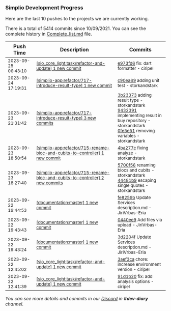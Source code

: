 
### Simplio Development Progress

Here are the last 10 pushes to the projects we are currently working.

There is a total of 5414 commits since 10/09/2021. You can see the complete history in
 [Complete_list.md](Complete_list.md) file.

| Push Time | Description | Commits |
| --- | --- | --- |
| <sub>2023-09-25 06:43:10</sub> | <sub>[[sio_core_light:task/refactor-and-update] 1 new commit](https://github.com/SimplioOfficial/sio_core_light/commit/e973fd61ddf327f339902ea7af858371f2151028)</sub> | <sub>[e973fd6](https://github.com/SimplioOfficial/sio_core_light/commit/e973fd61ddf327f339902ea7af858371f2151028) fix: dart formatter - ciripel</sub> |
| <sub>2023-09-24 17:19:31</sub> | <sub>[[simplio-app:refactor/717-introduce-result-type] 1 new commit](https://github.com/SimplioOfficial/simplio-app/commit/c90ea6917906bfbb6021dfc70a12c3ebf7e17f15)</sub> | <sub>[c90ea69](https://github.com/SimplioOfficial/simplio-app/commit/c90ea6917906bfbb6021dfc70a12c3ebf7e17f15) adding unit test - storkandstark</sub> |
| <sub>2023-09-23 21:31:42</sub> | <sub>[[simplio-app:refactor/717-introduce-result-type] 3 new commits](https://github.com/SimplioOfficial/simplio-app/compare/3b23373a9f40^...0fe5e51b9846)</sub> | <sub>[3b23373](https://github.com/SimplioOfficial/simplio-app/commit/3b23373a9f40f51c4b2d7465a6e978044ec0697f) adding result type - storkandstark<br>[9432391](https://github.com/SimplioOfficial/simplio-app/commit/94323918eea68ddf7cb0dbaf3497a0d027f7ac38) implementing result in buy repository - storkandstark<br>[0fe5e51](https://github.com/SimplioOfficial/simplio-app/commit/0fe5e51b98465ca38c20b2fc220d3b9e718894a4) removing variables - storkandstark</sub> |
| <sub>2023-09-23 18:50:54</sub> | <sub>[[simplio-app:refactor/715-rename-bloc-and-cubits-to-controller] 1 new commit](https://github.com/SimplioOfficial/simplio-app/commit/4ba277cda71c396a06743e01422ebe2bb6770353)</sub> | <sub>[4ba277c](https://github.com/SimplioOfficial/simplio-app/commit/4ba277cda71c396a06743e01422ebe2bb6770353) fixing analyze - storkandstark</sub> |
| <sub>2023-09-23 18:27:40</sub> | <sub>[[simplio-app:refactor/715-rename-bloc-and-cubits-to-controller] 2 new commits](https://github.com/SimplioOfficial/simplio-app/compare/5700f561bf09^...44481b91927d)</sub> | <sub>[5700f56](https://github.com/SimplioOfficial/simplio-app/commit/5700f561bf09cbe704a17e38fecfe05fcad313d5) renaming blocs and cubits - storkandstark<br>[44481b9](https://github.com/SimplioOfficial/simplio-app/commit/44481b91927de3a1f09d64ce6bccc60c1f778752) escaping single quotes - storkandstark</sub> |
| <sub>2023-09-22 19:44:53</sub> | <sub>[[documentation:master] 1 new commit](https://github.com/SimplioOfficial/documentation/commit/fe8259b2765c7f2d00df2a5203cebf8d84a6230d)</sub> | <sub>[fe8259b](https://github.com/SimplioOfficial/documentation/commit/fe8259b2765c7f2d00df2a5203cebf8d84a6230d) Update Services description.md - JiriVrbas-Eria</sub> |
| <sub>2023-09-22 19:43:43</sub> | <sub>[[documentation:master] 1 new commit](https://github.com/SimplioOfficial/documentation/commit/0440ee90d01da582b8a9b6952a78e7b2bb212600)</sub> | <sub>[0440ee9](https://github.com/SimplioOfficial/documentation/commit/0440ee90d01da582b8a9b6952a78e7b2bb212600) Add files via upload - JiriVrbas-Eria</sub> |
| <sub>2023-09-22 19:43:24</sub> | <sub>[[documentation:master] 1 new commit](https://github.com/SimplioOfficial/documentation/commit/3d2204f90c5e0fd74234e3c4ede90cee73ca2cab)</sub> | <sub>[3d2204f](https://github.com/SimplioOfficial/documentation/commit/3d2204f90c5e0fd74234e3c4ede90cee73ca2cab) Update Services description.md - JiriVrbas-Eria</sub> |
| <sub>2023-09-22 12:45:02</sub> | <sub>[[sio_core_light:task/refactor-and-update] 1 new commit](https://github.com/SimplioOfficial/sio_core_light/commit/3aef3ca8fba5c79c751d68b984a453291ea0f667)</sub> | <sub>[3aef3ca](https://github.com/SimplioOfficial/sio_core_light/commit/3aef3ca8fba5c79c751d68b984a453291ea0f667) chore: increase environment version - ciripel</sub> |
| <sub>2023-09-22 12:41:39</sub> | <sub>[[sio_core_light:task/refactor-and-update] 1 new commit](https://github.com/SimplioOfficial/sio_core_light/commit/91d1b20a36dc7ccae3302f7cace15601b0a32112)</sub> | <sub>[91d1b20](https://github.com/SimplioOfficial/sio_core_light/commit/91d1b20a36dc7ccae3302f7cace15601b0a32112) fix: add analysis options - ciripel</sub> |

_You can see more details and commits in our [Discord](https://discord.gg/aKhjuwZmdP) in **#dev-diary** channel._

